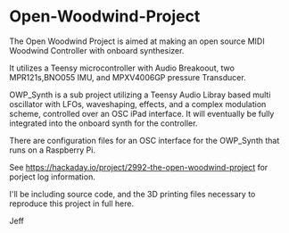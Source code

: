 # Open-Woodwind-Project

The Open Woodwind Project is aimed at making an open source MIDI Woodwind Controller with onboard synthesizer.

It utilizes a Teensy microcontroller with Audio Breakoout, two MPR121s,BNO055 IMU, and MPXV4006GP pressure Transducer. 

OWP_Synth is a sub project utilizing a Teensy Audio Libray based multi oscillator with LFOs, waveshaping, effects, and a complex modulation scheme, controlled over an OSC iPad interface. It will eventually be fully integrated into the onboard synth for the controller.  

There are configuration files for an OSC interface for the OWP_Synth that runs on a Raspberry Pi.

See https://hackaday.io/project/2992-the-open-woodwind-project for porject log information.

I'll be including source code, and the 3D printing files necessary to reproduce this project in full here.

Jeff
